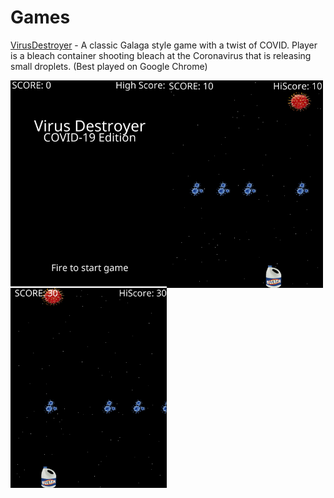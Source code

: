 # Games

[VirusDestroyer](http://austrotek.com/games/VirusDestroyer/VirusDestroyer.html) - A classic Galaga style game with a twist of COVID. Player is a bleach container shooting bleach at the Coronavirus that is releasing small droplets. (Best played on Google Chrome)

<img src="Screenshots/title.png" width=250 align=left>
<img src="Screenshots/one.png" width=250 align=center>
<img src="Screenshots/two.png" width=250 align=center>

